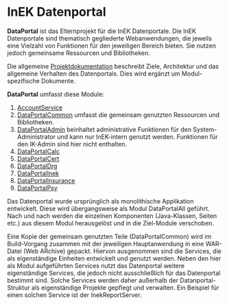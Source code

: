 # InEK Datenportal

**DataPortal** ist das Elternprojekt für die InEK Datenportale. 
Die InEK Datenportale sind thematisch gegliederte Webanwendungen, die jeweils eine Vielzahl von Funktionen für den jeweiligen Bereich bieten.
Sie nutzen jedoch gemeinsame Ressourcen und Bibliotheken.

Die allgemeine [Projektdokumentation](src/site/markdown/DataPortal.md) beschreibt Ziele, Architektur und das allgemeine Verhalten des Datenportals.
Dies wird ergänzt um Modul-spezifische Dokumente.

**DataPortal** umfasst diese Module:

1. [AccountService](PortalResources/src/site/AccountService.md) 
2. [DataPortalCommon](DataPortalCommon/src/site/markdown/DataPortalCommon.md) umfasst die gemeinsam genutzten Ressourcen und Bibliotheken.
2. [DataPortalAdmin](DataPortalAdmin/src/site/DataPortalAdmin.md) beinhaltet administrative Funktionen für den System-Administrator und kann nur InEK-intern genutzt werden. Funktionen für den IK-Admin sind hier nicht enthalten.
3. [DataPortalCalc](PortalResources/src/site/DataPortalCalc.md) 
4. [DataPortalCert](PortalResources/src/site/DataPortalCert.md) 
5. [DataPortalDrg](PortalResources/src/site/DataPortalDrg.md) 
6. [DataPortalInek](PortalResources/src/site/DataPortalInek.md) 
7. [DataPortalInsurance](PortalResources/src/site/DataPortalInsurance.md) 
8. [DataPortalPsy](PortalResources/src/site/DataPortalPsy.md) 

Das Datenportal wurde ursprünglich als monolithische Applikation entwickelt. Diese wird übergangsweise als Modul DataPortalAll geführt. 
Nach und nach werden die einzelnen Komponenten (Java-Klassen, Seiten etc.) aus diesem Modul herausgelöst und in die Ziel-Module verschoben.

Eine Kopie der gemeinsam genutzten Teile (DataPortalCommon) wird im Build-Vorgang zusammen mit der jeweiligen Hauptanwendung in eine WAR-Datei (Web ARchive) gepackt.
Hiervon ausgenommen sind die Services, die als eigenständige Einheiten entwickelt und genutzt werden. 
Neben den hier als Modul aufgeführten Services nutzt das Datenportal weitere eigenständige Services, die jedoch nicht ausschließlich für das Datenportal bestimmt sind.
Solche Services werden daher außerhalb der Datanportal-Struktur als eigenständige Projekte gepflegt und verwalten. 
Ein Beispiel für einen solchen Service ist der InekReportServer.






